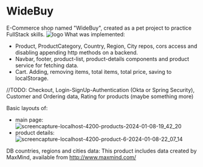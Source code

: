 # WideBuy
E-Commerce shop named "WideBuy", created as a pet project to practice FullStack skills.
![logo](https://github.com/K4chur/WideBuy/assets/51864946/126bfc3d-a002-4384-a3d5-ba5bc1c2c473)
What was implemented:
- Product, ProductCategory, Country, Region, City repos, cors access and disabling appending http methods on a backend.
- Navbar, footer, product-list, product-details components and product service for fetching data.
- Cart. Adding, removing items, total items, total price, saving to localStorage.

//TODO: Checkout, Login-SignUp-Authentication (Okta or Spring Security), Customer and Ordering data, Rating for products (maybe something more)


Basic layouts of:
- main page:
![screencapture-localhost-4200-products-2024-01-08-19_42_20](https://github.com/K4chur/WideBuy/assets/51864946/05d1f017-8b8f-4098-a049-5a9d3b5bea6e)
- product details:
![screencapture-localhost-4200-product-6-2024-01-08-22_07_14](https://github.com/K4chur/WideBuy/assets/51864946/14541a4a-c879-468d-be99-0b5c7a88c5b6)

DB countries, regions and cities data: 
This product includes data created by MaxMind, available from http://www.maxmind.com/